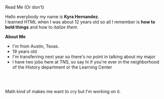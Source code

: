 <font face='helvetica'></font>
Read Me (Or don't)


Hello everybody my name is <b>Kyra Hernandez</b>. 
<br></brI>
I learned HTML when I was about 12 years old so all I remember is <b>how to bold things</b> and how to <i>italize them.</i> 



<b>About Me</b>

 - I'm from Austin, Texas. 
 - 19 years old
 - I'm transferring next year so there's no point in talking about my major
 - I have two jobs here at TNS, so say hi if you're ever in the neighborhood of the History department or the Learning Center
 
 <br>
 </br>
 
 <c>Math kind of makes me want to cry but I'm working on it.</c>



